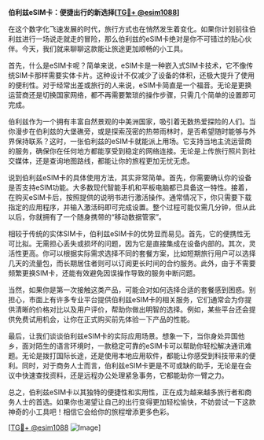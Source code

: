 **伯利兹eSIM卡：便捷出行的新选择[[TG💪+ @esim1088](https://t.me/s/esim1088)]**

在这个数字化飞速发展的时代，旅行方式也在悄然发生着变化。如果你计划前往伯利兹进行一场说走就走的冒险，那么伯利兹的eSIM卡绝对是你不可错过的贴心伙伴。今天，我们就来聊聊这款能让旅途更加顺畅的小工具。

首先，什么是eSIM卡呢？简单来说，eSIM卡是一种嵌入式SIM卡技术，它不像传统SIM卡那样需要实体卡片。这种设计不仅减少了设备的体积，还极大提升了使用的便利性。对于经常出差或旅行的人来说，eSIM卡简直是一个福音。无论是更换运营商还是切换国家网络，都不再需要繁琐的操作步骤，只需几个简单的设置即可完成。

伯利兹作为一个拥有丰富自然景观的中美洲国家，吸引着无数热爱探险的人们。当你漫步在伯利兹的大堡礁旁，或是探索茂密的热带雨林时，是否希望随时能够与外界保持联系？这时，一张伯利兹的eSIM卡就能派上用场。它支持当地主流运营商的服务，确保你在任何地方都能享受到稳定的网络连接。无论是上传旅行照片到社交媒体，还是查询地图路线，都能让你的旅程更加无忧无虑。

说到伯利兹eSIM卡的具体使用方法，其实非常简单。首先，你需要确认你的设备是否支持eSIM功能。大多数现代智能手机和平板电脑都已具备这一特性。接着，在购买eSIM卡后，按照提供的说明书进行激活操作。通常情况下，你只需要下载指定的应用程序，并输入激活码即可完成设置。整个过程可能仅需几分钟，但从此以后，你就拥有了一个随身携带的“移动数据管家”。

相较于传统的实体SIM卡，伯利兹eSIM卡的优势显而易见。首先，它的便携性无可比拟。无需担心丢失或损坏的问题，因为它是直接集成在设备内部的。其次，灵活性更高。你可以根据实际需求选择不同的套餐方案，比如短期旅行用户可以选择几天的流量包，而长期居住者则可以订阅更长时间的合约服务。此外，由于不需要频繁更换SIM卡，还能有效避免因误操作导致的服务中断问题。

当然，如果你是第一次接触这类产品，可能会对如何选择合适的套餐感到困惑。别担心，市面上有许多专业平台提供伯利兹eSIM卡的相关服务，它们通常会为你提供清晰的价格对比以及用户评价，帮助你做出明智的选择。例如，某些平台还会提供免费试用机会，让你在正式购买前先体验一下产品的性能。

最后，让我们谈谈伯利兹eSIM卡的实际应用场景。想象一下，当你身处异国他乡，面对陌生的语言环境时，一款稳定可靠的eSIM卡可以帮助你轻松解决通讯难题。无论是拨打国际长途，还是使用本地应用软件，都能让你感受到科技带来的便利。同时，对于商务人士而言，伯利兹eSIM卡更是不可或缺的助手，无论是在会议中快速查找资料，还是远程办公处理紧急事务，它都能助你一臂之力。

总之，伯利兹eSIM卡以其独特的便捷性和实用性，正在成为越来越多旅行者和商务人士的首选。如果你也渴望让自己的出行变得更加轻松愉快，不妨尝试一下这款神奇的小工具吧！相信它会给你的旅程增添更多色彩。

[[TG💪+ @esim1088](https://t.me/s/esim1088) ![Image](https://i.postimg.cc/4NQfJmqS/Snipaste-2025-05-13-00-14-12.png)]